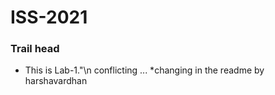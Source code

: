# ISS-2021

### Trail head
* This is Lab-1."\n
conflicting ...
*changing in the readme by harshavardhan